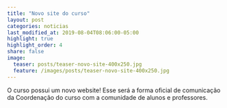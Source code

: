 ```yaml
---
title: "Novo site do curso"
layout: post
categories: noticias
last_modified_at: 2019-08-04T08:06:00-05:00
highlight: true
highlight_order: 4
share: false
image:
  teaser: posts/teaser-novo-site-400x250.jpg
  feature: /images/posts/teaser-novo-site-400x250.jpg
---
```


O curso possui um novo website! Esse será a forma oficial de comunicação da Coordenação do curso com a comunidade de alunos e professores. 